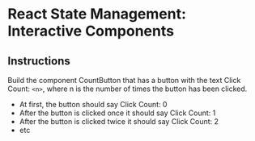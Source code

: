 # React State Management: Interactive Components

## Instructions

Build the component CountButton that has a button with the text Click Count: `<n>`, where n is the number of times the button has been clicked.

- At first, the button should say Click Count: 0
- After the button is clicked once it should say Click Count: 1
- After the button is clicked twice it should say Click Count: 2
- etc